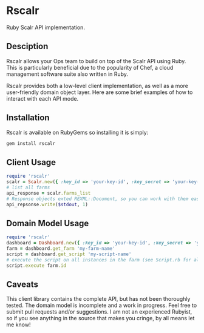 Rscalr
======

Ruby Scalr API implementation. 

Desciption
----------

Rscalr allows your Ops team to build on top of the Scalr API using Ruby. This is particularly beneficial due to the popularity of Chef, a cloud management software suite also written in Ruby.

Rscalr provides both a low-level client implementation, as well as a more user-friendly domain object layer. Here are some brief examples of how to interact with each API mode.

Installation
------------

Rscalr is available on RubyGems so installing it is simply: 

```bash
gem install rscalr
```

Client Usage
------------

```ruby
require 'rscalr'
scalr = Scalr.new({ :key_id => 'your-key-id', :key_secret => 'your-key-secret' })
# list all farms
api_response = scalr.farms_list
# Response objects exted REXML::Document, so you can work with them easily
api_repsonse.write($stdout, 1)
```

Domain Model Usage
------------------

```ruby
require 'rscalr'
dashboard = Dashboard.new({ :key_id => 'your-key-id', :key_secret => 'your-key-secret' })
farm = dashboard.get_farm 'my-farm-name'
script = dashboard.get_script 'my-script-name'
# execute the script on all instances in the farm (see Script.rb for all options)
script.execute farm.id
```


Caveats
-------

This client library contains the complete API, but has not been thoroughly tested. The domain model is incomplete and a work in progress. Feel free to submit pull requests and/or suggestions. I am not an experienced Rubyist, so if you see anything in the source that makes you cringe, by all means let me know!
